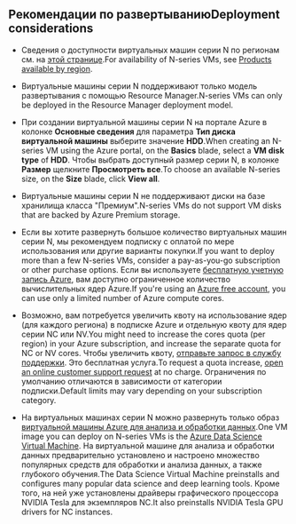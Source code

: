 ## <a name="deployment-considerations"></a><span data-ttu-id="482ca-101">Рекомендации по развертыванию</span><span class="sxs-lookup"><span data-stu-id="482ca-101">Deployment considerations</span></span>

* <span data-ttu-id="482ca-102">Сведения о доступности виртуальных машин серии N по регионам см. на [этой странице](https://azure.microsoft.com/en-us/regions/services/).</span><span class="sxs-lookup"><span data-stu-id="482ca-102">For availability of N-series VMs, see [Products available by region](https://azure.microsoft.com/en-us/regions/services/).</span></span>

* <span data-ttu-id="482ca-103">Виртуальные машины серии N поддерживают только модель развертывания с помощью Resource Manager.</span><span class="sxs-lookup"><span data-stu-id="482ca-103">N-series VMs can only be deployed in the Resource Manager deployment model.</span></span>

* <span data-ttu-id="482ca-104">При создании виртуальной машины серии N на портале Azure в колонке **Основные сведения** для параметра **Тип диска виртуальной машины** выберите значение **HDD**.</span><span class="sxs-lookup"><span data-stu-id="482ca-104">When creating an N-series VM using the Azure portal, on the **Basics** blade, select a **VM disk type** of **HDD**.</span></span> <span data-ttu-id="482ca-105">Чтобы выбрать доступный размер серии N, в колонке **Размер** щелкните **Просмотреть все**.</span><span class="sxs-lookup"><span data-stu-id="482ca-105">To choose an available N-series size, on the **Size** blade, click **View all**.</span></span>

* <span data-ttu-id="482ca-106">Виртуальные машины серии N не поддерживают диски на базе хранилища класса "Премиум".</span><span class="sxs-lookup"><span data-stu-id="482ca-106">N-series VMs do not support VM disks that are backed by Azure Premium storage.</span></span>

* <span data-ttu-id="482ca-107">Если вы хотите развернуть большое количество виртуальных машин серии N, мы рекомендуем подписку с оплатой по мере использования или другие варианты покупки.</span><span class="sxs-lookup"><span data-stu-id="482ca-107">If you want to deploy more than a few N-series VMs, consider a pay-as-you-go subscription or other purchase options.</span></span> <span data-ttu-id="482ca-108">Если вы используете [бесплатную учетную запись Azure](https://azure.microsoft.com/free/), вам доступно ограниченное количество вычислительных ядер Azure.</span><span class="sxs-lookup"><span data-stu-id="482ca-108">If you're using an [Azure free account](https://azure.microsoft.com/free/), you can use only a limited number of Azure compute cores.</span></span>

* <span data-ttu-id="482ca-109">Возможно, вам потребуется увеличить квоту на использование ядер (для каждого региона) в подписке Azure и отдельную квоту для ядер серии NC или NV.</span><span class="sxs-lookup"><span data-stu-id="482ca-109">You might need to increase the cores quota (per region) in your Azure subscription, and increase the separate quota for NC or NV cores.</span></span> <span data-ttu-id="482ca-110">Чтобы увеличить квоту, [отправьте запрос в службу поддержки](../articles/azure-supportability/how-to-create-azure-support-request.md). Это бесплатная услуга.</span><span class="sxs-lookup"><span data-stu-id="482ca-110">To request a quota increase, [open an online customer support request](../articles/azure-supportability/how-to-create-azure-support-request.md) at no charge.</span></span> <span data-ttu-id="482ca-111">Ограничения по умолчанию отличаются в зависимости от категории подписки.</span><span class="sxs-lookup"><span data-stu-id="482ca-111">Default limits may vary depending on your subscription category.</span></span>

* <span data-ttu-id="482ca-112">На виртуальных машинах серии N можно развернуть только образ [виртуальной машины Azure для анализа и обработки данных](../articles/machine-learning/machine-learning-data-science-virtual-machine-overview.md).</span><span class="sxs-lookup"><span data-stu-id="482ca-112">One VM image you can deploy on N-series VMs is the [Azure Data Science Virtual Machine](../articles/machine-learning/machine-learning-data-science-virtual-machine-overview.md).</span></span> <span data-ttu-id="482ca-113">На виртуальной машине для анализа и обработки данных предварительно установлено и настроено множество популярных средств для обработки и анализа данных, а также глубокого обучения.</span><span class="sxs-lookup"><span data-stu-id="482ca-113">The Data Science Virtual Machine preinstalls and configures many popular data science and deep learning tools.</span></span> <span data-ttu-id="482ca-114">Кроме того, на ней уже установлены драйверы графического процессора NVIDIA Tesla для экземпляров NC.</span><span class="sxs-lookup"><span data-stu-id="482ca-114">It also preinstalls NVIDIA Tesla GPU drivers for NC instances.</span></span>





